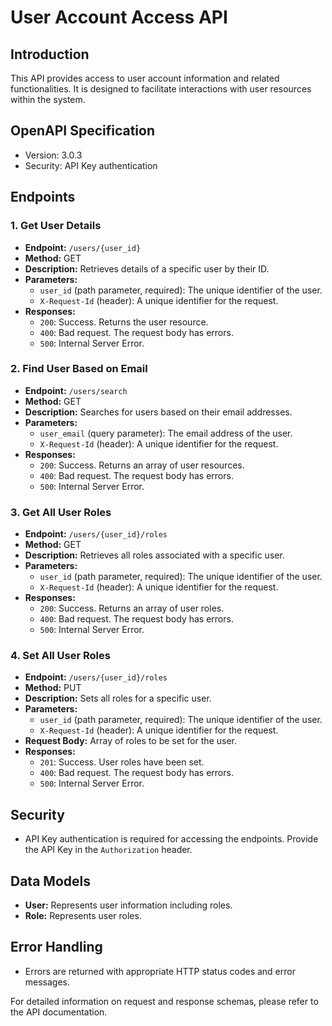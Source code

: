 # User Account Access API

## Introduction
This API provides access to user account information and related functionalities. It is designed to facilitate interactions with user resources within the system.

## OpenAPI Specification
- Version: 3.0.3
- Security: API Key authentication

## Endpoints

### 1. Get User Details
- **Endpoint:** `/users/{user_id}`
- **Method:** GET
- **Description:** Retrieves details of a specific user by their ID.
- **Parameters:**
    - `user_id` (path parameter, required): The unique identifier of the user.
    - `X-Request-Id` (header): A unique identifier for the request.
- **Responses:**
    - `200`: Success. Returns the user resource.
    - `400`: Bad request. The request body has errors.
    - `500`: Internal Server Error.

### 2. Find User Based on Email
- **Endpoint:** `/users/search`
- **Method:** GET
- **Description:** Searches for users based on their email addresses.
- **Parameters:**
    - `user_email` (query parameter): The email address of the user.
    - `X-Request-Id` (header): A unique identifier for the request.
- **Responses:**
    - `200`: Success. Returns an array of user resources.
    - `400`: Bad request. The request body has errors.
    - `500`: Internal Server Error.

### 3. Get All User Roles
- **Endpoint:** `/users/{user_id}/roles`
- **Method:** GET
- **Description:** Retrieves all roles associated with a specific user.
- **Parameters:**
    - `user_id` (path parameter, required): The unique identifier of the user.
    - `X-Request-Id` (header): A unique identifier for the request.
- **Responses:**
    - `200`: Success. Returns an array of user roles.
    - `400`: Bad request. The request body has errors.
    - `500`: Internal Server Error.

### 4. Set All User Roles
- **Endpoint:** `/users/{user_id}/roles`
- **Method:** PUT
- **Description:** Sets all roles for a specific user.
- **Parameters:**
    - `user_id` (path parameter, required): The unique identifier of the user.
    - `X-Request-Id` (header): A unique identifier for the request.
- **Request Body:** Array of roles to be set for the user.
- **Responses:**
    - `201`: Success. User roles have been set.
    - `400`: Bad request. The request body has errors.
    - `500`: Internal Server Error.

## Security
- API Key authentication is required for accessing the endpoints. Provide the API Key in the `Authorization` header.

## Data Models
- **User:** Represents user information including roles.
- **Role:** Represents user roles.

## Error Handling
- Errors are returned with appropriate HTTP status codes and error messages.

For detailed information on request and response schemas, please refer to the API documentation.



